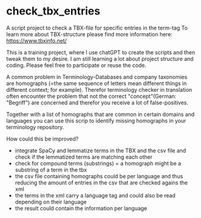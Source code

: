 # check_tbx_entries
A script project to check a TBX-file for specific entries in the term-tag
To learn more about TBX-structure please find more information here: https://www.tbxinfo.net/

This is a training project, where I use chatGPT to create the scripts and then tweak them to my desire. I am still learning a lot about project structure and coding. Please feel free to participate or reuse the code.

A common problem in Terminology-Databases and company taxonomies are homographs (=the same sequence of letters mean different things in different context; for example). Therefor terminology checker in translation often encounter the problem that not the correct "concept"(German: "Begriff") are concerned and therefor you receive a lot of false-positives.

Together with a list of homographs that are common in certain domains and languages you can use this scrip to identify missing homographs in your terminology repository.

How could this be improved?
- integrate SpaCy and lemmatize terms in the TBX and the csv file and check if the lemmatized terms are matching each other
- check for compound terms (substrings) = a homograph might be a substring of a term in the tbx
- the csv file containing homographs could be per language and thus reducing the amount of entries in the csv that are checked agains the xml
- the terms in the xml carry a language tag and could also be read depending on their language
- the result could contain the information per language

